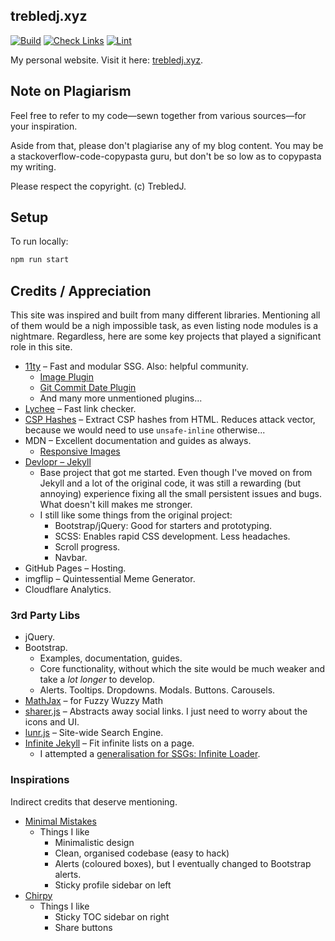 ## trebledj.xyz

[![Build](https://github.com/TrebledJ/trebledj.github.io/actions/workflows/deploy.yml/badge.svg)](https://github.com/TrebledJ/trebledj.github.io/actions/workflows/deploy.yml)
[![Check Links](https://github.com/TrebledJ/trebledj.github.io/actions/workflows/links.yml/badge.svg)](https://github.com/TrebledJ/trebledj.github.io/actions/workflows/links.yml)
[![Lint](https://github.com/TrebledJ/trebledj.github.io/actions/workflows/lint.yml/badge.svg)](https://github.com/TrebledJ/trebledj.github.io/actions/workflows/lint.yml)

My personal website. Visit it here: [trebledj.xyz](https://trebledj.xyz).


## Note on Plagiarism

Feel free to refer to my code—sewn together from various sources—for your inspiration.

Aside from that, please don't plagiarise any of my blog content.
You may be a stackoverflow-code-copypasta guru, but don't be so low as to copypasta my writing.

Please respect the copyright. (c) TrebledJ. 

## Setup

To run locally:

```sh
npm run start
```

## Credits / Appreciation

This site was inspired and built from many different libraries. Mentioning all of them would be a nigh impossible task, as even listing node modules is a nightmare. Regardless, here are some key projects that played a significant role in this site.

* [11ty](https://www.11ty.dev) – Fast and modular SSG. Also: helpful community.
  * [Image Plugin](https://www.11ty.dev/docs/plugins/image/)
  * [Git Commit Date Plugin](https://github.com/saneef/eleventy-plugin-git-commit-date)
  * And many more unmentioned plugins...
* [Lychee](https://github.com/lycheeverse/lychee) – Fast link checker.
* [CSP Hashes](https://github.com/localnerve/csp-hashes) – Extract CSP hashes from HTML. Reduces attack vector, because we would need to use `unsafe-inline` otherwise...
* MDN – Excellent documentation and guides as always.
  * [Responsive Images](https://developer.mozilla.org/en-US/docs/Learn/HTML/Multimedia_and_embedding/Responsive_images)
* [Devlopr – Jekyll](https://github.com/sujaykundu777/devlopr-jekyll)
  * Base project that got me started. Even though I've moved on from Jekyll and a lot of the original code, it was still a rewarding (but annoying) experience fixing all the small persistent issues and bugs. What doesn't kill makes me stronger.
  * I still like some things from the original project:
    * Bootstrap/jQuery: Good for starters and prototyping.
    * SCSS: Enables rapid CSS development. Less headaches.
    * Scroll progress.
    * Navbar.
* GitHub Pages – Hosting.
* imgflip – Quintessential Meme Generator.
* Cloudflare Analytics.

### 3rd Party Libs
* jQuery.
* Bootstrap.
  * Examples, documentation, guides.
  * Core functionality, without which the site would be much weaker and take a *lot longer* to develop.
  * Alerts. Tooltips. Dropdowns. Modals. Buttons. Carousels.
* [MathJax](https://github.com/mathjax/MathJax) – for Fuzzy Wuzzy Math
* [sharer.js](https://github.com/ellisonleao/sharer.js) – Abstracts away social links. I just need to worry about the icons and UI.
* [lunr.js](https://github.com/olivernn/lunr.js) – Site-wide Search Engine.
* [Infinite Jekyll](https://github.com/tobiasahlin/infinite-jekyll) – Fit infinite lists on a page.
  * I attempted a [generalisation for SSGs: Infinite Loader](https://github.com/TrebledJ/infinite-loader).

### Inspirations
Indirect credits that deserve mentioning.

* [Minimal Mistakes](https://mmistakes.github.io/minimal-mistakes/)
  * Things I like
    * Minimalistic design
    * Clean, organised codebase (easy to hack)
    * Alerts (coloured boxes), but I eventually changed to Bootstrap alerts.
    * Sticky profile sidebar on left
* [Chirpy](https://jamstackthemes.dev/demo/theme/eleventy-chirpy-blog-template/)
  * Things I like
    * Sticky TOC sidebar on right
    * Share buttons
